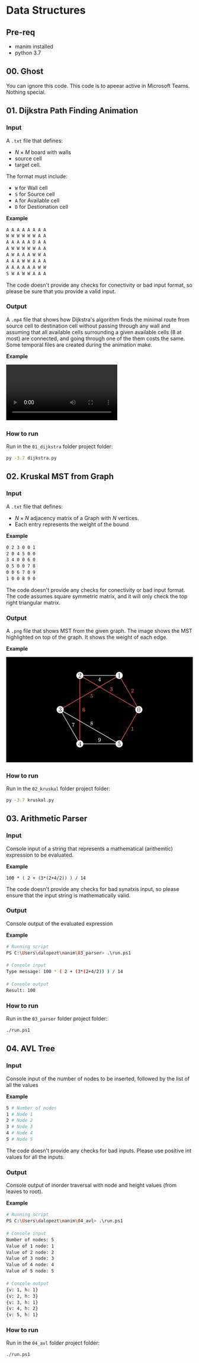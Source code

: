 # Data Structures
## Pre-req
- manim installed
- python 3.7

## 00. Ghost
You can ignore this code. This code is to apeear active in Microsoft Teams. Nothing special.

## 01. Dijkstra Path Finding Animation
### **Input**
A ```.txt``` file that defines: 
- $N \times M$ board with walls
- source cell
- target cell. 

The format must include:
- ```W``` for Wall cell
- ```S``` for Source cell
- ```A``` for Available cell
- ```D``` for Destionation cell

**Example**
```txt
A A A A A A A A
W W W W W W A A
A A A A A D A A
A W W W W W A A
A W A A A W W A
A A A W W A A A
A A A A A A W W
S W A W W A A A
```

The code doesn't provide any checks for conectivity or bad input format, so please be sure that you provide a valid input. 

### **Output**
A ```.mp4``` file that shows how Dijkstra's algorithm finds the minimal route from source cell to destination cell without passing through any wall and assuming that all available cells surrounding a given available cells (8 at most) are connected, and going through one of the them costs the same. Some temporal files are created during the animation make. 

**Example**

![Output Dijkstra Example](static/output_dijkstra_example.mp4)

### **How to run**
Run in the ```01_dijkstra``` folder project folder:
```sh
py -3.7 dijkstra.py
```

## 02. Kruskal MST from Graph
### **Input**
A ```.txt``` file that defines: 
- $N \times N$ adjacency matrix of a Graph with $N$ vertices.
- Each entry represents the weight of the bound

**Example**
```txt
0 2 3 0 0 1
2 0 4 5 0 0
3 4 0 0 6 0
0 5 0 0 7 8
0 0 6 7 0 9
1 0 0 8 9 0
```

The code doesn't provide any checks for conectivity or bad input format. The code assumes square symmetric matrix, and it will only check the top right triangular matrix. 

### **Output**
A ```.png``` file that shows MST from the given graph. The image shows the MST highlighted on top of the graph. It shows the weight of each edge.

**Example**

![Output Dijkstra Example](static/output_kruskal_example.png)

### **How to run**
Run in the ```02_kruskal``` folder project folder:
```sh
py -3.7 kruskal.py
```

## 03. Arithmetic Parser
### **Input**
Console input of a string that represents a mathematical (arithemtic) expression to be evaluated.

**Example**
```log
100 * ( 2 + (3*(2+4/2)) ) / 14
```

The code doesn't provide any checks for bad synatxis input, so please ensure that the input string is mathematically valid. 

### **Output**
Console output of the evaluated expression

**Example**

```sh
# Running script
PS C:\Users\dalopezt\manim\03_parser> .\run.ps1

# Console input
Type message: 100 * ( 2 + (3*(2+4/2)) ) / 14

# Console output
Result: 100
```

### **How to run**
Run in the ```03_parser``` folder project folder:
```sh
./run.ps1
```

## 04. AVL Tree
### **Input**
Console input of the number of nodes to be inserted, followed by the list of all the values

**Example**
```sh
5 # Number of nodes
1 # Node 1
2 # Node 2
3 # Node 3
4 # Node 4
5 # Node 5
```

The code doesn't provide any checks for bad inputs. Please use positive int values for all the inputs.

### **Output**
Console output of inorder traversal with node and height values (from leaves to root).

**Example**

```sh
# Running script
PS C:\Users\dalopezt\manim\04_avl> .\run.ps1

# Console input
Number of nodes: 5
Value of 1 node: 1
Value of 2 node: 2
Value of 3 node: 3
Value of 4 node: 4
Value of 5 node: 5

# Console output
{v: 1, h: 1}
{v: 2, h: 3}
{v: 3, h: 1}
{v: 4, h: 2}
{v: 5, h: 1}
```

### **How to run**
Run in the ```04_avl``` folder project folder:
```sh
./run.ps1
```